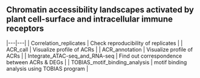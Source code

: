 ## Chromatin accessibility landscapes activated by plant cell-surface and intracellular immune receptors

|---|---|
| Correlation_replicates | Check reproducibility of replicates |
| ACR_call | Visualize profile of ACRs |
| ACR_annotation | Visualize profile of ACRs |
| Integrate_ATAC-seq_and_RNA-seq | Find out correspondence between ACRs & DEGs |
| TOBIAS_motif_binding_analysis | motif binding analysis using TOBIAS program |